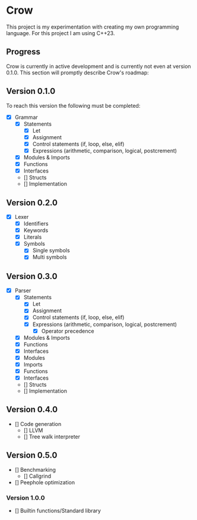 Crow
====
This project is my experimentation with creating my own programming language.
For this project I am using C++23.

## Progress
Crow is currently in active development and is currently not even at version 0.1.0.
This section will promptly describe Crow's roadmap:


## Version 0.1.0
To reach this version the following must be completed:

- [x] Grammar
  - [x] Statements
    - [x] Let
    - [x] Assignment
    - [x] Control statements (if, loop, else, elif)
    - [x] Expressions (arithmetic, comparison, logical, postcrement)
  - [x] Modules & Imports
  - [x] Functions
  - [x] Interfaces
  - [] Structs
  - [] Implementation

## Version 0.2.0

- [x] Lexer
  - [x] Identifiers
  - [x] Keywords
  - [x] Literals
  - [x] Symbols
    - [x] Single symbols
    - [x] Multi symbols

## Version 0.3.0

- [x] Parser
  - [x] Statements
    - [x] Let
    - [x] Assignment
    - [x] Control statements (if, loop, else, elif)
    - [x] Expressions (arithmetic, comparison, logical, postcrement)
	  - [x] Operator precedence
  - [x] Modules & Imports
  - [x] Functions
  - [x] Interfaces
  - [x] Modules
  - [x] Imports
  - [x] Functions
  - [x] Interfaces
  - [] Structs
  - [] Implementation

## Version 0.4.0

- [] Code generation
  - [] LLVM
  - [] Tree walk interpreter

## Version 0.5.0

 - [] Benchmarking
   - [] Callgrind
 - [] Peephole optimization

### Version 1.0.0

- [] Builtin functions/Standard library
